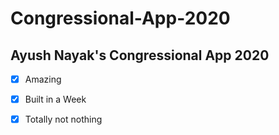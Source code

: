 # Congressional-App-2020

## Ayush Nayak's Congressional App 2020

-[x] Amazing

-[x] Built in a Week

-[x] Totally not nothing
